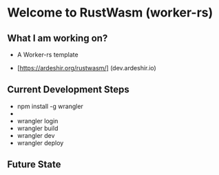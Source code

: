 # Welcome to RustWasm (worker-rs)

## What I am working on?
- A Worker-rs template

- [https://ardeshir.org/rustwasm/] (dev.ardeshir.io)
## Current Development Steps

- npm install -g wrangler
- <edit toml files>
- wrangler login
- wrangler build
- wrangler dev
- wrangler deploy


## Future State